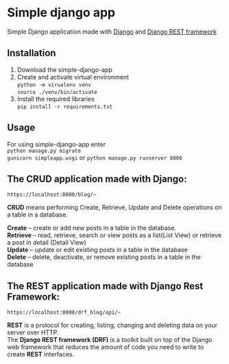 # Simple django app

Simple Django application made with [Django](https://docs.djangoproject.com/en/3.2/) and [Django REST framework](https://www.django-rest-framework.org/)

## Installation
1. Download the simple-django-app
2. Create and activate virtual environment  
   ```python -m virualenv venv```  
   ```source ./venv/bin/activate```
3. Install the required libraries  
  ```pip install -r requirements.txt```

## Usage 
For using simple-django-app enter  
```python manage.py migrate```  
```gunicorn simpleapp.wsgi```  or  ```python manage.py runserver 8000```  

## The CRUD application made with Django:  
  
```https://localhost:8000/blog/~```  
  
**CRUD** means performing Create, Retrieve, Update and Delete operations on a table in a database.  


**Create** – create or add new posts in a table in the database.  
**Retrieve** – read, retrieve, search or view posts as a list(List View) or retrieve a post in detail (Detail View)  
**Update** – update or edit existing posts in a table in the database  
**Delete** – delete, deactivate, or remove existing posts in a table in the database  

## The REST application made with Django Rest Framework:  
  
```https://localhost:8000/drf_blog/api/~```  

**REST** is a protocol for creating, listing, changing and deleting data on your server over HTTP.  
The **Django REST framework (DRF)** is a toolkit built on top of the Django web framework that reduces the amount of code you need to write to create **REST** interfaces.  
